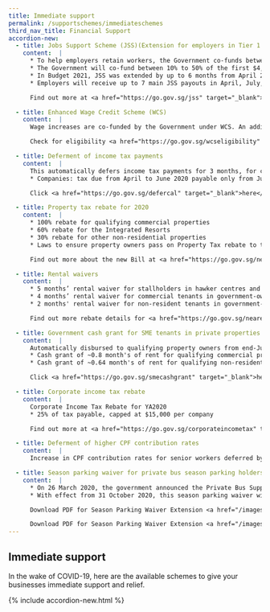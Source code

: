 ```yaml
---
title: Immediate support
permalink: /supportschemes/immediateschemes
third_nav_title: Financial Support
accordion-new:
  - title: Jobs Support Scheme (JSS)(Extension for employers in Tier 1 and 2 sectors)
    content:  |  
      * To help employers retain workers, the Government co-funds between 25% to 75% of the first $4,600 of gross monthly wages paid to each local employee in a 10-month period (up to August 2020).
      * The Government will co-fund between 10% to 50% of the first $4,600 of gross monthly wages paid to each local employee in the subsequent 7-month period (September 2020 to March 2021).
      * In Budget 2021, JSS was extended by up to 6 months from April 2021 to September 2021 for firms in Tiers 1 and 2 sectors, with a co-funding at 10% to 30%.
      * Employers will receive up to 7 main JSS payouts in April, July, October 2020, and in March, June, September, and December 2021 (with an additional special payout in May 2020).

      Find out more at <a href="https://go.gov.sg/jss" target="_blank">IRAS</a> or check for eligibility <a href="https://go.gov.sg/jsseligibility" target="_blank">here</a>.

  - title: Enhanced Wage Credit Scheme (WCS)
    content:  |  
      Wage increases are co-funded by the Government under WCS. An additional $500 million has been disbursed, on top of $600m disbursed in March 2020. WCS has been extended by one year to 2021 with the government co-funding 15% and the qualifying gross wage ceiling set at $5,000.

      Check for eligibility <a href="https://go.gov.sg/wcseligibility" target="_blank">here</a>.

  - title: Deferment of income tax payments
    content:  |    
      This automatically defers income tax payments for 3 months, for companies and self-employed persons (SEPs).
      * Companies: tax due from April to June 2020 payable only from July to September 2020

      Click <a href="https://go.gov.sg/defercal" target="_blank">here</a> to find out your deferment date with our Deferment Calculator.    

  - title: Property tax rebate for 2020
    content:  |      
      * 100% rebate for qualifying commercial properties
      * 60% rebate for the Integrated Resorts
      * 30% rebate for other non-residential properties
      * Laws to ensure property owners pass on Property Tax rebate to tenants

      Find out more about the new Bill at <a href="https://go.gov.sg/newbill" target="_blank">Ministry of Law (MinLaw)</a>.

  - title: Rental waivers
    content:  |    
      * 5 months’ rental waiver for stallholders in hawker centres and markets, with a minimum waiver of $200 per month
      * 4 months’ rental waiver for commercial tenants in government-owned/managed residential premises
      * 2 months' rental waiver for non-resident tenants in government-owned/managed residential premises

      Find out more rebate details for <a href="https://go.gov.sg/nearebate" target="_blank">National Environment Agency (NEA)</a>, <a href="https://go.gov.sg/hdbrebate" target="_blank">Housing & Development Board (HDB)</a>, <a href="https://go.gov.sg/slarebate" target="_blank">Singapore Land Authority (SLA)</a> and <a href="https://go.gov.sg/nacadvisory" target="_blank">Ministry of Culture, Community & Youth (MCCY)</a>.

  - title: Government cash grant for SME tenants in private properties
    content:  |        
      Automatically disbursed to qualifying property owners from end-July 2020
      * Cash grant of ~0.8 month's of rent for qualifying commercial property owners
      * Cash grant of ~0.64 month's of rent for qualifying non-residential property owners, e.g. industrial and office properties

      Click <a href="https://go.gov.sg/smecashgrant" target="_blank">here</a>for full details from Ministry of Finance (MOF).

  - title: Corporate income tax rebate
    content:  |          
      Corporate Income Tax Rebate for YA2020
      * 25% of tax payable, capped at $15,000 per company

      Find out more at <a href="https://go.gov.sg/corporateincometax" target="_blank">Inland Revenue Authority of Singapore (IRAS)</a>

  - title: Deferment of higher CPF contribution rates
    content:  |     
      Increase in CPF contribution rates for senior workers deferred by 1 year, from 1 January 2021 to 1 January 2022.    

  - title: Season parking waiver for private bus season parking holders
    content:  |       
      * On 26 March 2020, the government announced the Private Bus Support Package (PBSP). As part of the PBSP, private bus (including coach) season parking pass holders at all Government-owned car parks received a 6-month waiver of season parking fees from 1 May to 31 October 2020.
      * With effect from 31 October 2020, this season parking waiver will be extended till 31 March 2021.

      Download PDF for Season Parking Waiver Extension <a href="/images/covid/MR08420_Extension of Season Parking   Waiver for Private Bus Season Parking Holders.pdf" target="_blank">Details</a>.

      Download PDF for Season Parking Waiver Extension <a href="/images/covid/FAQs_Extension of Season Parking Waiver for Private Bus Season Parking Holders.pdf" target="_blank">FAQ</a>.
---
```

## Immediate support

In the wake of COVID-19, here are the available schemes to give your businesses immediate support and relief.

{% include accordion-new.html %}
